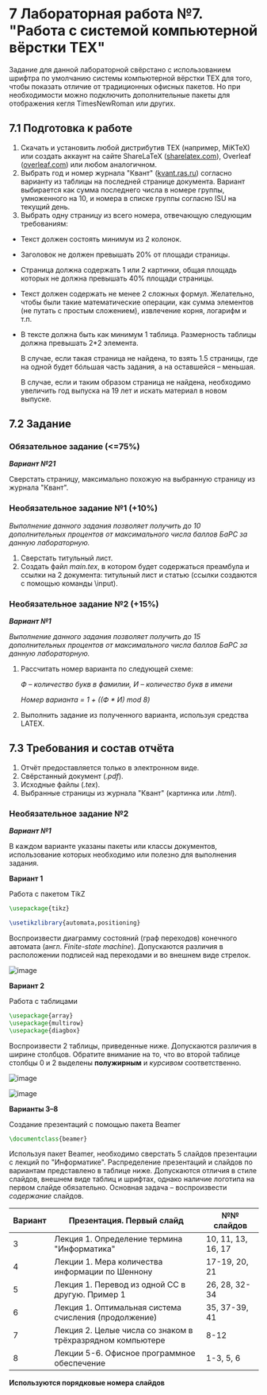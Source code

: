 # 7 Лабораторная работа №7. "Работа с системой компьютерной вёрстки TEX"
Задание для данной лабораторной свёрстано с использованием шрифтра по умолчанию системы компьютерной вёрстки TEX для того, чтобы показать отличие от традиционных офисных пакетов. Но при необходимости можно подключить дополнительные пакеты для отображения кегля TimesNewRoman или других. 
## 7.1 Подготовка к работе
1. Скачать и установить любой дистрибутив TEX (например, MiKTeX) или создать
   аккаунт на сайте ShareLaTeX ([sharelatex.com](sharelatex.com)), Overleaf ([overleaf.com](overleaf.com)) или
   любом аналогичном.
2. Выбрать год и номер журнала "Квант" ([kvant.ras.ru](kvant.ras.ru)) согласно варианту из
   таблицы на последней странице документа. Вариант выбирается как сумма
   последнего числа в номере группы, умноженного на 10, и номера в списке
   группы согласно ISU на текущий день.
3. Выбрать одну страницу из всего номера, отвечающую следующим требованиям:
- Текст должен состоять минимум из 2 колонок.
- Заголовок не должен превышать 20% от площади страницы. 
- Страница должна содержать 1 или 2 картинки, общая площадь которых
   не должна превышать 40% площади страницы.
- Текст должен содержать не менее 2 сложных формул. Желательно, чтобы
   были такие математические операции, как сумма элементов (не путать с
   простым сложением), извлечение корня, логарифм и т.п.
- В тексте должна быть как минимум 1 таблица. Размерность таблицы
   должна превышать 2*2 элемента.

   В случае, если такая страница не найдена, то взять 1.5 страницы, где на одной
   будет б&#243;льшая часть задания, а на оставшейся – меньшая.

  В случае, если и таким образом страница не найдена, необходимо увеличить
     год выпуска на 19 лет и искать материал в новом выпуске. 
## 7.2 Задание
### Обязательное задание (<=75%)
___Вариант №21___

   Сверстать страницу, максимально похожую на выбранную страницу из журнала
   "Квант". 
### Необязательное задание №1 (+10%)
   _Выполнение данного задания позволяет получить до 10 дополнительных процентов
   от максимального числа баллов БаРС за данную лабораторную._
1. Сверстать титульный лист.
2. Создать файл _main.tex_, в котором будет содержаться преамбула и ссылки на 2
   документа: титульный лист и статью (ссылки создаются с помощью команды
   \input).
### Необязательное задание №2 (+15%)

___Вариант №1___

   _Выполнение данного задания позволяет получить до 15 дополнительных процентов
   от максимального числа баллов БаРС за данную лабораторную._
1. Рассчитать номер варианта по следующей схеме:

   _Ф – количество букв в фамилии, И – количество букв в имени_

    _Номер варианта = 1 + ((Ф \* И) mod 8)_
2. Выполнить задание из полученного варианта, используя средства LATEX.
## 7.3 Требования и состав отчёта
1. Отчёт предоставляется только в электронном виде.
2. Свёрстанный документ (_.pdf_).
3. Исходные файлы (_.tex_).
4. Выбранные страницы из журнала "Квант" (картинка или _.html_).

### Необязательное задание №2

___Вариант №1___

В каждом варианте указаны пакеты или классы документов, использование которых
необходимо или полезно для выполнения задания.

__Вариант 1__

Работа с пакетом TikZ
```tex
\usepackage{tikz}

\usetikzlibrary{automata,positioning}
```
Воспроизвести диаграмму состояний (граф переходов) конечного автомата (англ.
_Finite-state machine_). Допускаются различия в расположении подписей над
переходами и во внешнем виде стрелок.

![image](https://github.com/VeraKasianenko/VeraKasianenko/assets/112972833/8473cb66-09d8-47f4-94df-7878282a76fd)

__Вариант 2__

Работа с таблицами
```tex
\usepackage{array}
\usepackage{multirow}
\usepackage{diagbox}
```
Воспроизвести 2 таблицы, приведенные ниже. Допускаются различия в ширине
столбцов. Обратите внимание на то, что во второй таблице столбцы 0 и 2 выделены
__полужирным__ и _курсивом_ соответственно.

![image](https://github.com/VeraKasianenko/VeraKasianenko/assets/112972833/10d35208-a711-45dc-9757-2bd117c1b2ff)

![image](https://github.com/VeraKasianenko/VeraKasianenko/assets/112972833/ccfc0e4a-4c45-440e-bcab-7130d4c87633)

__Варианты 3–8__

Создание презентаций с помощью пакета Beamer
```tex
\documentclass{beamer}
```
Используя пакет Beamer, необходимо сверстать 5 слайдов презентации с лекций по
"Информатике". Распределение презентаций и слайдов по вариантам представлено
в таблице ниже. Допускаются отличия в стиле слайдов, внешнем виде таблиц и
шрифтах, однако наличие логотипа на первом слайде обязательно. Основная задача
– воспроизвести _содержание_ слайдов.

| Вариант  | Презентация. Первый слайд                                  | №№ слайдов           |
|----------|------------------------------------------------------------|----------------------| 
| 3        | Лекция 1. Определение термина "Информатика"                | 10, 11, 13, 16, 17   | 
| 4        | Лекции 1. Мера количества информации по Шеннону            | 17-19, 20, 21        |
| 5        | Лекция 1. Перевод из одной СС в другую. Пример 1           | 26, 28, 32-34        |
| 6        | Лекция 1. Оптимальная система счисления (продолжение)      | 35, 37-39, 41        |
| 7        | Лекция 2. Целые числа со знаком в трёхразрядном компьютере | 8-12                 |
| 8        | Лекции 5-6. Офисное программное обеспечение                | 1-3, 5, 6            |

__Используются порядковые номера слайдов__
